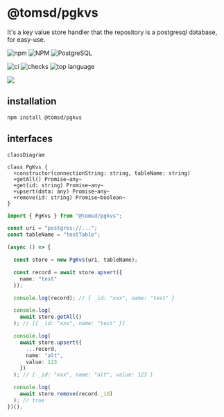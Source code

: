 # @tomsd/pgkvs

It's a key value store handler that the repository is a postgresql database, for easy-use.

![npm](https://img.shields.io/npm/v/@tomsd/pgkvs?style=for-the-badge&logo=npm)
![NPM](https://img.shields.io/npm/l/@tomsd/pgkvs?style=for-the-badge&logo=npm)
![PostgreSQL](https://img.shields.io/badge/PostgreSQL-222?style=for-the-badge&logo=postgresql)


![ci](https://img.shields.io/github/actions/workflow/status/tomsdoo/pgkvs/ci.yml?style=social&logo=github)
![checks](https://img.shields.io/github/check-runs/tomsdoo/pgkvs/main?style=social&logo=github)
![top language](https://img.shields.io/github/languages/top/tomsdoo/pgkvs?style=social&logo=typescript)


[![](https://nodei.co/npm/@tomsd/pgkvs.svg?mini=true)](https://www.npmjs.com/package/@tomsd/pgkvs)

## installation

``` shell
npm install @tomsd/pgkvs
```

## interfaces

``` mermaid
classDiagram

class PgKvs {
  +constructor(connectionString: string, tableName: string)
  +getAll() Promise~any~
  +get(id: string) Promise~any~
  +upsert(data: any) Promise~any~
  +remove(id: string) Promise~boolean~
}
```

``` typescript
import { PgKvs } from "@tomsd/pgkvs";

const uri = "postgres://...";
const tableName = "testTable";

(async () => {

  const store = new PgKvs(uri, tableName);

  const record = await store.upsert({
    name: "test"
  });

  console.log(record); // { _id: "xxx", name: "test" }

  console.log(
    await store.getAll()
  ); // [{ _id: "xxx", name: "test" }]

  console.log(
    await store.upsert({
      ...record,
      name: "alt",
      value: 123
    })
  ); // { _id: "xxx", name: "alt", value: 123 }

  console.log(
    await store.remove(record._id)
  ); // true
})();

```
